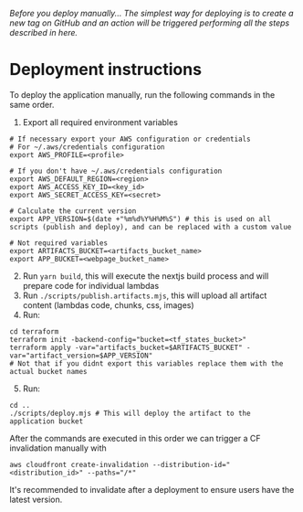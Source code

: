 
_Before you deploy manually... The simplest way for deploying is to create a new tag on GitHub and an action will be triggered performing all the steps described in here._
# Deployment instructions

To deploy the application manually, run the following commands in the same order.

1. Export all required environment variables

```shell
# If necessary export your AWS configuration or credentials
# For ~/.aws/credentials configuration
export AWS_PROFILE=<profile>

# If you don't have ~/.aws/credentials configuration
export AWS_DEFAULT_REGION=<region>
export AWS_ACCESS_KEY_ID=<key_id>
export AWS_SECRET_ACCESS_KEY=<secret>

# Calculate the current version
export APP_VERSION=$(date +"%m%d%Y%H%M%S") # this is used on all scripts (publish and deploy), and can be replaced with a custom value

# Not required variables
export ARTIFACTS_BUCKET=<artifacts_bucket_name>
export APP_BUCKET=<webpage_bucket_name>
```

2. Run `yarn build`, this will execute the nextjs build process and will prepare code for individual lambdas
3. Run `./scripts/publish.artifacts.mjs`, this will upload all artifact content (lambdas code, chunks, css, images)
4. Run:
```shell
cd terraform
terraform init -backend-config="bucket=<tf_states_bucket>"
terraform apply -var="artifacts_bucket=$ARTIFACTS_BUCKET" -var="artifact_version=$APP_VERSION"
# Not that if you didnt export this variables replace them with the actual bucket names
```
5. Run:
```shell
cd ..
./scripts/deploy.mjs # This will deploy the artifact to the application bucket
```

After the commands are executed in this order we can trigger a CF invalidation manually with 

```shell
aws cloudfront create-invalidation --distribution-id="<distribution_id>" --paths="/*"
```

It's recommended to invalidate after a deployment to ensure users have the latest version.
